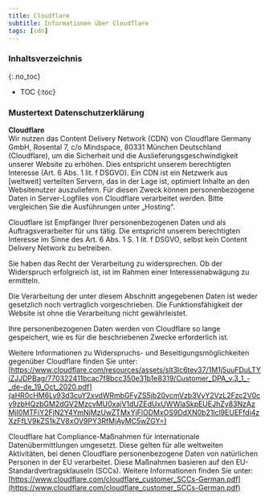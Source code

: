```yaml
---
title: Cloudflare
subtitle: Informationen über Cloudflare
tags: [cdn]
---
```

### Inhaltsverzeichnis
{:.no_toc}
* TOC
{:toc}

### Mustertext Datenschutzerklärung
**Cloudflare**  
Wir nutzen das Content Delivery Network (CDN) von Cloudflare Germany GmbH, Rosental 7, c/o Mindspace, 80331 München Deutschland (Cloudflare), um die Sicherheit und die Auslieferungsgeschwindigkeit unserer Website zu erhöhen. Dies entspricht unserem berechtigten Interesse (Art. 6 Abs. 1 lit. f DSGVO). Ein CDN ist ein Netzwerk aus [weltweit] verteilten Servern, das in der Lage ist, optimiert Inhalte an den Websitenutzer auszuliefern. Für diesen Zweck können personenbezogene Daten in Server-Logfiles von Cloudflare verarbeitet werden. Bitte vergleichen Sie die Ausführungen unter „Hosting“.

Cloudflare ist Empfänger Ihrer personenbezogenen Daten und als Auftragsverarbeiter für uns tätig. Die entspricht unserem berechtigten Interesse im Sinne des Art. 6 Abs. 1 S. 1 lit. f DSGVO, selbst kein Content Delivery Network zu betreiben.

Sie haben das Recht der Verarbeitung zu widersprechen. Ob der Widerspruch erfolgreich ist, ist im Rahmen einer Interessenabwägung zu ermitteln.

Die Verarbeitung der unter diesem Abschnitt angegebenen Daten ist weder gesetzlich noch vertraglich vorgeschrieben. Die Funktionsfähigkeit der Website ist ohne die Verarbeitung nicht gewährleistet.

Ihre personenbezogenen Daten werden von Cloudflare so lange gespeichert, wie es für die beschriebenen Zwecke erforderlich ist.

Weitere Informationen zu Widerspruchs- und Beseitigungsmöglichkeiten gegenüber Cloudflare finden Sie unter: [https://www.cloudflare.com/resources/assets/slt3lc6tev37/1M1j5uuFDuLTYiZJJDPBag/770322411bcac7f8bcc350e31b1e8319/Customer_DPA_v.3_1_-_de-de_19_Oct_2020.pdf](aHR0cHM6Ly93d3cuY2xvdWRmbGFyZS5jb20vcmVzb3VyY2VzL2Fzc2V0cy9zbHQzbGM2dGV2MzcvMU0xajV1dUZEdUxUWWlaSkpEUEJhZy83NzAzMjI0MTFiY2FjN2Y4YmNjMzUwZTMxYjFlODMxOS9DdXN0b21lcl9EUEFfdi4zXzFfLV9kZS1kZV8xOV9PY3RfMjAyMC5wZGY=)

Cloudflare hat Compliance-Maßnahmen für internationale Datenübermittlungen umgesetzt. Diese gelten für alle weltweiten Aktivitäten, bei denen Cloudflare personenbezogene Daten von natürlichen Personen in der EU verarbeitet. Diese Maßnahmen basieren auf den EU-Standardvertragsklauseln (SCCs). Weitere Informationen finden Sie unter: [https://www.cloudflare.com/cloudflare_customer_SCCs-German.pdf](https://www.cloudflare.com/cloudflare_customer_SCCs-German.pdf)